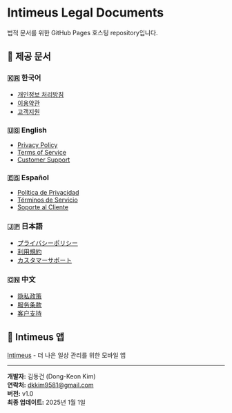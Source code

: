 # Intimeus Legal Documents

법적 문서를 위한 GitHub Pages 호스팅 repository입니다.

## 📄 제공 문서

### 🇰🇷 한국어
- [개인정보 처리방침](https://dongkeonkim.github.io/intimeus-legal/privacy_ko.html)
- [이용약관](https://dongkeonkim.github.io/intimeus-legal/terms_ko.html)
- [고객지원](https://dongkeonkim.github.io/intimeus-legal/support_ko.html)

### 🇺🇸 English
- [Privacy Policy](https://dongkeonkim.github.io/intimeus-legal/privacy_en.html)
- [Terms of Service](https://dongkeonkim.github.io/intimeus-legal/terms_en.html)
- [Customer Support](https://dongkeonkim.github.io/intimeus-legal/support_en.html)

### 🇪🇸 Español
- [Política de Privacidad](https://dongkeonkim.github.io/intimeus-legal/privacy_es.html)
- [Términos de Servicio](https://dongkeonkim.github.io/intimeus-legal/terms_es.html)
- [Soporte al Cliente](https://dongkeonkim.github.io/intimeus-legal/support_es.html)

### 🇯🇵 日本語
- [プライバシーポリシー](https://dongkeonkim.github.io/intimeus-legal/privacy_ja.html)
- [利用規約](https://dongkeonkim.github.io/intimeus-legal/terms_ja.html)
- [カスタマーサポート](https://dongkeonkim.github.io/intimeus-legal/support_ja.html)

### 🇨🇳 中文
- [隐私政策](https://dongkeonkim.github.io/intimeus-legal/privacy_zh.html)
- [服务条款](https://dongkeonkim.github.io/intimeus-legal/terms_zh.html)
- [客户支持](https://dongkeonkim.github.io/intimeus-legal/support_zh.html)

## 🚀 Intimeus 앱

[Intimeus](https://github.com/dongkeonkim/intimeus) - 더 나은 일상 관리를 위한 모바일 앱

---

**개발자:** 김동건 (Dong-Keon Kim)  
**연락처:** dkkim9581@gmail.com  
**버전:** v1.0  
**최종 업데이트:** 2025년 1월 1일